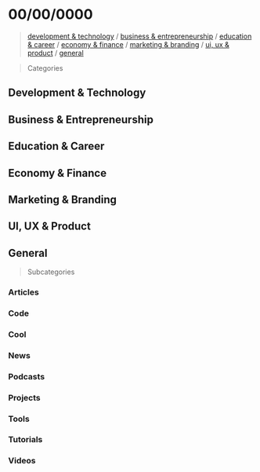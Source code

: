 # 00/00/0000

> [development & technology](#development--technology) / [business & entrepreneurship](#business--entrepreneurship) / [education & career](#education--career) / [economy & finance](#economy--finance) / [marketing & branding](marketing--branding) / [ui, ux & product](#ui-ux--product) / [general](#general)


> Categories

## Development & Technology
## Business & Entrepreneurship
## Education & Career
## Economy & Finance
## Marketing & Branding
## UI, UX & Product
## General


> Subcategories

### Articles
### Code
### Cool
### News
### Podcasts
### Projects
### Tools
### Tutorials
### Videos